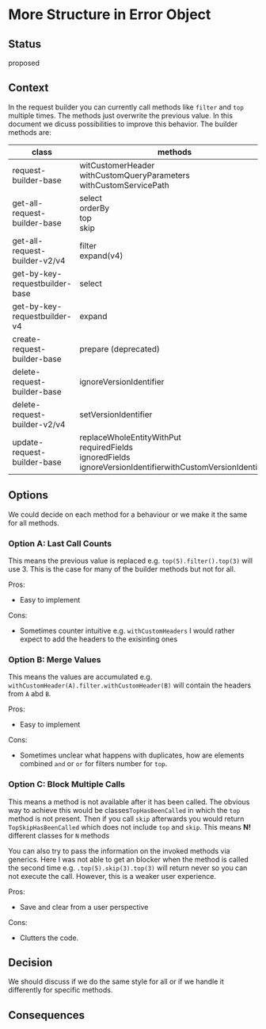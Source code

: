 # More Structure in Error Object

## Status

proposed

## Context

In the request builder you can currently call methods like `filter` and `top` multiple times.
The methods just overwrite the previous value.
In this document we dicuss possibilities to improve this behavior.
The  builder methods are:

|class|methods|
|---|---|
|request-builder-base| witCustomerHeader<br>withCustomQueryParameters<br>withCustomServicePath
|get-all-request-builder-base|select<br>orderBy<br>top<br>skip
|get-all-request-builder-v2/v4| filter<br>expand(v4)
|get-by-key-requestbuilder-base|select|
|get-by-key-requestbuilder-v4|expand|
|create-request-builder-base|prepare (deprecated)|
|delete-request-builder-base|ignoreVersionIdentifier|
|delete-request-builder-v2/v4| setVersionIdentifier|
|update-request-builder-base| replaceWholeEntityWithPut<br>requiredFields<br>ignoredFields<br>ignoreVersionIdentifierwithCustomVersionIdentifier

## Options

We could decide on each method for a behaviour or we make it the same for all methods.

### Option A: Last Call Counts

This means the previous value is replaced e.g. `top(5).filter().top(3)` will use 3.
This is the case for many of the builder methods but not for all.

Pros:
- Easy to implement

Cons:
- Sometimes counter intuitive e.g. `withCustomHeaders` I would rather expect to add the headers to the exisinting ones

### Option B: Merge Values

This means the values are accumulated e.g. `withCustomHeader(A).filter.withCustomHeader(B)` will contain the headers from `A` abd `B`.

Pros:
- Easy to implement

Cons:
- Sometimes unclear what happens with duplicates, how are elements combined `and` or `or` for filters number for `top`.

### Option C: Block Multiple Calls

This means a method is not available after it has been called.
The obvious way to achieve this would be classes`TopHasBeenCalled` in which the `top` method is not present.
Then if you call `skip` afterwards you would return `TopSkipHasBeenCalled` which does not include `top` and `skip`.
This means **N!** different classes for `N` methods 

You can also try to pass the information on the invoked methods via generics. 
Here I was not able to get an blocker when the method is called the second time e.g. `.top(5).skip(3).top(3)` will return never so you can not execute the call.
However, this is a weaker user experience.

Pros:
- Save and clear from a user perspective

Cons:
- Clutters the code.

## Decision

We should discuss if we do the same style for all or if we handle it differently for specific methods.

## Consequences

